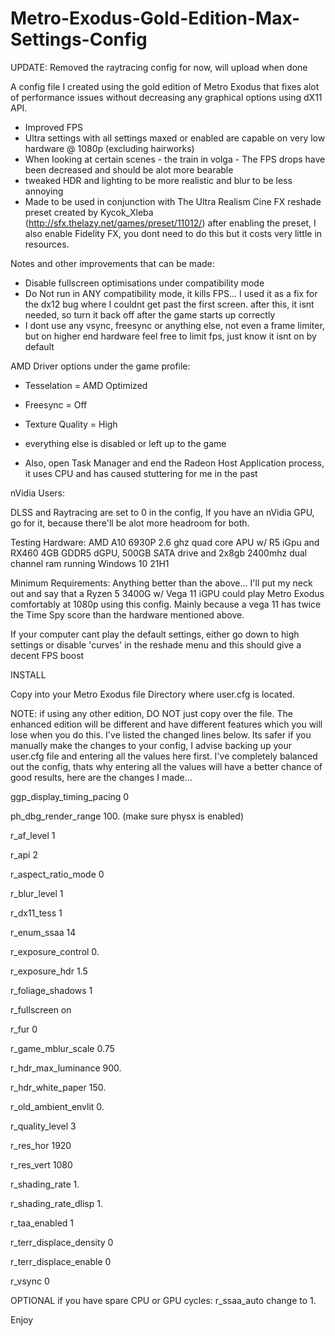 # Metro-Exodus-Gold-Edition-Max-Settings-Config
UPDATE: Removed the raytracing config for now, will upload when done


A config file I created using the gold edition of Metro Exodus that fixes alot of performance issues without decreasing any graphical options using dX11 API.


- Improved FPS
- Ultra settings with all settings maxed or enabled are capable on very low hardware @ 1080p (excluding hairworks)
- When looking at certain scenes - the train in volga - The FPS drops have been decreased and should be alot more bearable
- tweaked HDR and lighting to be more realistic and blur to be less annoying
- Made to be used in conjunction with The Ultra Realism Cine FX reshade preset created by Kycok_Xleba (http://sfx.thelazy.net/games/preset/11012/) after enabling the preset, I also enable Fidelity FX, you dont need to do this but it costs very little in resources.

Notes and other improvements that can be made:
- Disable fullscreen optimisations under compatibility mode
- Do Not run in ANY compatibility mode, it kills FPS... I used it as a fix for the dx12 bug where I couldnt get past the first screen. after this, it isnt needed, so turn it back off after the game starts up correctly
- I dont use any vsync, freesync or anything else, not even a frame limiter, but on higher end hardware feel free to limit fps, just know it isnt on by default

AMD Driver options under the game profile:
- Tesselation = AMD Optimized
- Freesync = Off
- Texture Quality = High
- everything else is disabled or left up to the game

- Also, open Task Manager and end the Radeon Host Application process, it uses CPU and has caused stuttering for me in the past



nVidia Users:

DLSS and Raytracing are set to 0 in the config, If you have an nVidia GPU, go for it, because there'll be alot more headroom for both.




Testing Hardware:
AMD A10 6930P 2.6 ghz quad core APU w/ R5 iGpu and RX460 4GB GDDR5 dGPU, 500GB SATA drive and 2x8gb 2400mhz dual channel ram running Windows 10 21H1


Minimum Requirements:
Anything better than the above... I'll put my neck out and say that a Ryzen 5 3400G w/ Vega 11 iGPU could play Metro Exodus comfortably at 1080p using this config. Mainly because a vega 11 has twice the Time Spy score than the hardware mentioned above.


If your computer cant play the default settings, either go down to high settings or disable 'curves' in the reshade menu and this should give a decent FPS boost



INSTALL

Copy into your Metro Exodus file Directory where user.cfg is located. 

NOTE: if using any other edition, DO NOT just copy over the file. The enhanced edition will be different and have different features which you will lose when you do this. I've listed the changed lines below. Its safer if you manually make the changes to your config, I advise backing up your user.cfg file and entering all the values here first. I've completely balanced out the config, thats why entering all the values will have a better chance of good results,  here are the changes I made...

ggp_display_timing_pacing 0

ph_dbg_render_range 100. (make sure physx is enabled)

r_af_level 1

r_api 2

r_aspect_ratio_mode 0

r_blur_level 1

r_dx11_tess 1

r_enum_ssaa 14

r_exposure_control 0.

r_exposure_hdr 1.5

r_foliage_shadows 1

r_fullscreen on

r_fur 0

r_game_mblur_scale 0.75

r_hdr_max_luminance 900.

r_hdr_white_paper 150.

r_old_ambient_envlit 0.

r_quality_level 3

r_res_hor 1920

r_res_vert 1080

r_shading_rate 1.

r_shading_rate_dlisp 1.

r_taa_enabled 1

r_terr_displace_density 0

r_terr_displace_enable 0

r_vsync 0



OPTIONAL if you have spare CPU or GPU cycles: r_ssaa_auto change to 1.



Enjoy
